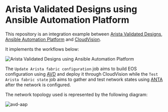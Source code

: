 # Arista Validated Designs using Ansible Automation Platform

This repository is an integration example between [Arista Validated Designs](https://avd.arista.com/), [Ansible Automation Platform](https://www.redhat.com/en/technologies/management/ansible) and [CloudVision](https://www.arista.com/en/products/eos/eos-cloudvision).

It implements the workflows below:

![Arista Validated Designs using Ansible Automation Platform](https://github.com/user-attachments/assets/298b1f01-8f81-4920-ae09-a480203d3546)

The `Update Arista fabric configuration` job aims to build EOS configuration using [AVD](https://avd.arista.com/) and deploy it through CloudVision while the `Test Arista fabric state` job aims to gather and test network states using [ANTA](https://anta.arista.com/) after the network is configured.

The network topology used is represented by the following diagram:

![avd-aap](https://github.com/user-attachments/assets/1391c1c3-83f6-475c-add2-05e0439a5ed9)
